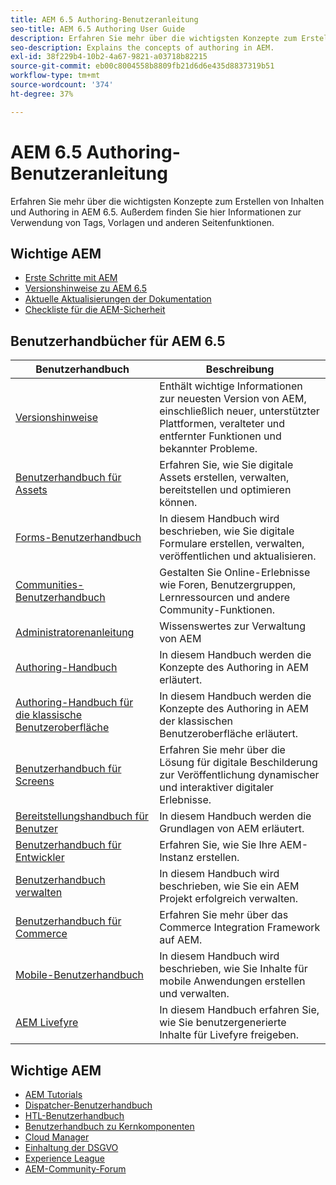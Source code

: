 ```yaml
---
title: AEM 6.5 Authoring-Benutzeranleitung
seo-title: AEM 6.5 Authoring User Guide
description: Erfahren Sie mehr über die wichtigsten Konzepte zum Erstellen von Inhalten und Authoring in AEM 6.5. Außerdem finden Sie hier Informationen zur Verwendung von Tags, Vorlagen und anderen Seitenfunktionen.
seo-description: Explains the concepts of authoring in AEM.
exl-id: 38f229b4-10b2-4a67-9821-a03718b82215
source-git-commit: eb00c8004558b8809fb21d6d6e435d8837319b51
workflow-type: tm+mt
source-wordcount: '374'
ht-degree: 37%

---
```


# AEM 6.5 Authoring-Benutzeranleitung

Erfahren Sie mehr über die wichtigsten Konzepte zum Erstellen von Inhalten und Authoring in AEM 6.5. Außerdem finden Sie hier Informationen zur Verwendung von Tags, Vorlagen und anderen Seitenfunktionen.

## Wichtige AEM

* [Erste Schritte mit AEM](https://experienceleague.adobe.com/docs/experience-manager-65.html?lang=de)
* [Versionshinweise zu AEM 6.5](/help/release-notes/home.md)
* [Aktuelle Aktualisierungen der Dokumentation](https://helpx.adobe.com/experience-manager/documentation-updates.html)
* [Checkliste für die AEM-Sicherheit](/help/sites-administering/security-checklist.md)

## Benutzerhandbücher für AEM 6.5

| Benutzerhandbuch | Beschreibung |
|--- |---|
| [Versionshinweise](/help/release-notes/home.md) | Enthält wichtige Informationen zur neuesten Version von AEM, einschließlich neuer, unterstützter Plattformen, veralteter und entfernter Funktionen und bekannter Probleme. |
| [Benutzerhandbuch für Assets](/help/assets/home.md) | Erfahren Sie, wie Sie digitale Assets erstellen, verwalten, bereitstellen und optimieren können. |
| [Forms-Benutzerhandbuch](/help/forms/home.md) | In diesem Handbuch wird beschrieben, wie Sie digitale Formulare erstellen, verwalten, veröffentlichen und aktualisieren. |
| [Communities-Benutzerhandbuch](/help/communities/home.md) | Gestalten Sie Online-Erlebnisse wie Foren, Benutzergruppen, Lernressourcen und andere Community-Funktionen. |
| [Administratorenanleitung](/help/sites-administering/home.md) | Wissenswertes zur Verwaltung von AEM |
| [Authoring-Handbuch](/help/sites-authoring/home.md) | In diesem Handbuch werden die Konzepte des Authoring in AEM erläutert. |
| [Authoring-Handbuch für die klassische Benutzeroberfläche](/help/sites-classic-ui-authoring/home.md) | In diesem Handbuch werden die Konzepte des Authoring in AEM der klassischen Benutzeroberfläche erläutert. |
| [Benutzerhandbuch für Screens](https://docs.adobe.com/content/help/de-DE/experience-manager-screens/user-guide/aem-screens-introduction.html) | Erfahren Sie mehr über die Lösung für digitale Beschilderung zur Veröffentlichung dynamischer und interaktiver digitaler Erlebnisse. |
| [Bereitstellungshandbuch für Benutzer](/help/sites-deploying/home.md) | In diesem Handbuch werden die Grundlagen von AEM erläutert. |
| [Benutzerhandbuch für Entwickler](/help/sites-developing/home.md) | Erfahren Sie, wie Sie Ihre AEM-Instanz erstellen. |
| [Benutzerhandbuch verwalten](/help/managing/home.md) | In diesem Handbuch wird beschrieben, wie Sie ein AEM Projekt erfolgreich verwalten. |
| [Benutzerhandbuch für Commerce](/help/commerce/home.md) | Erfahren Sie mehr über das Commerce Integration Framework auf AEM. |
| [Mobile-Benutzerhandbuch](/help/mobile/home.md) | In diesem Handbuch wird beschrieben, wie Sie Inhalte für mobile Anwendungen erstellen und verwalten. |
| [AEM Livefyre](https://docs.adobe.com/content/help/en/livefyre/using/home.html) | In diesem Handbuch erfahren Sie, wie Sie benutzergenerierte Inhalte für Livefyre freigeben. |

## Wichtige AEM

* [AEM Tutorials](https://helpx.adobe.com/experience-manager/kt/index/aem-6-4-videos.html)
* [Dispatcher-Benutzerhandbuch](https://docs.adobe.com/content/help/de-DE/experience-manager-dispatcher/using/dispatcher.html)
* [HTL-Benutzerhandbuch](https://docs.adobe.com/content/help/de-DE/experience-manager-htl/using/overview.html)
* [Benutzerhandbuch zu Kernkomponenten](https://docs.adobe.com/content/help/de-DE/experience-manager-core-components/using/introduction.html)
* [Cloud Manager](https://docs.adobe.com/content/help/de-DE/experience-manager-cloud-manager/using/introduction-to-cloud-manager.html)
* [Einhaltung der DSGVO](/help/managing/data-protection-and-privacy.md)
* [Experience League](https://experienceleague.adobe.com/?promoid=K42KVXHD&amp;mv=other&amp;lang=de#home)
* [AEM-Community-Forum](https://experienceleaguecommunities.adobe.com/t5/adobe-experience-manager/ct-p/adobe-experience-manager-community?profile.language=de)
